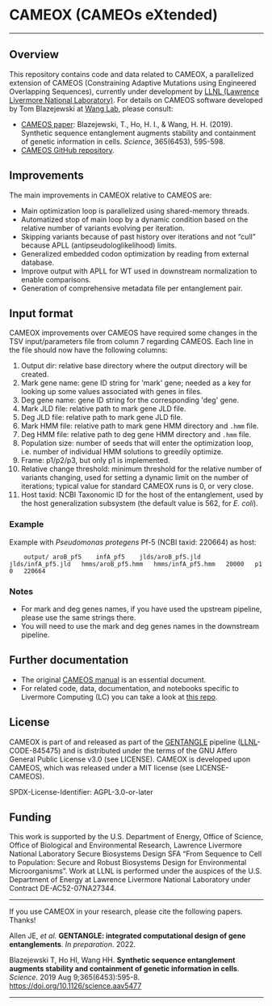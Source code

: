 # CAMEOX (CAMEOs eXtended)
___

## Overview

This repository contains code and data related to CAMEOX, a parallelized extension of CAMEOS (Constraining Adaptive Mutations using Engineered Overlapping Sequences), currently under development by [LLNL (Lawrence Livermore National Laboratory)](https://www.llnl.gov/). For details on CAMEOS software developed by Tom Blazejewski at [Wang Lab](http://wanglab.c2b2.columbia.edu/), please consult:
 * [CAMEOS paper](https://www.science.org/doi/abs/10.1126/science.aav5477): Blazejewski, T., Ho, H. I., & Wang, H. H. (2019). Synthetic sequence entanglement augments stability and containment of genetic information in cells. _Science_, 365(6453), 595-598. 
 * [CAMEOS GitHub repository](https://github.com/wanglabcumc/CAMEOS).

## Improvements

The main improvements in CAMEOX relative to CAMEOS are:
 * Main optimization loop is parallelized using shared-memory threads.
 * Automatized stop of main loop by a dynamic condition based on the relative number of variants evolving per iteration.
 * Skipping variants because of past history over iterations and not “cull” because APLL (antipseudologlikelihood) limits.
 * Generalized embedded codon optimization by reading from external database.
 * Improve output with APLL for WT used in downstream normalization to enable comparisons.
 * Generation of comprehensive metadata file per entanglement pair.

## Input format

CAMEOX improvements over CAMEOS have required some changes in the TSV input/parameters file from column 7 regarding CAMEOS. Each line in the file should now have the following columns:
 1. Output dir: relative base directory where the output directory will be created.
 2. Mark gene name: gene ID string for 'mark' gene; needed as a key for looking up some values associated with genes in files.
 3. Deg gene name: gene ID string for the corresponding 'deg' gene.
 4. Mark JLD file: relative path to mark gene JLD file.
 5. Deg JLD file: relative path to mark gene JLD file.
 6. Mark HMM file: relative path to mark gene HMM directory and `.hmm` file.
 7. Deg HMM file: relative path to deg gene HMM directory and `.hmm` file.
 8. Population size: number of seeds that will enter the optimization loop, i.e. number of individual HMM solutions to greedily optimize.
 9. Frame: p1/p2/p3, but only p1 is implemented.
 10. Relative change threshold: minimum threshold for the relative number of variants changing, used for setting a dynamic limit on the number of iterations; typical value for standard CAMEOX runs is 0, or very close.
 11. Host taxid: NCBI Taxonomic ID for the host of the entanglement, used by the host generalization subsystem (the default value is 562, for _E. coli_).

### Example

Example with _Pseudomonas protegens_ Pf-5 (NCBI taxid: 220664) as host:
```
    output/	aroB_pf5	infA_pf5	jlds/aroB_pf5.jld	jlds/infA_pf5.jld	hmms/aroB_pf5.hmm	hmms/infA_pf5.hmm	20000	p1	0	220664
```

### Notes
 * For mark and deg genes names, if you have used the upstream pipeline, please use the same strings there.
 * You will need to use the mark and deg genes names in the downstream pipeline.

## Further documentation
* The original [CAMEOS manual](https://github.com/wanglabcumc/CAMEOS/blob/master/doc/manual.pdf) is an essential document.
* For related code, data, documentation, and notebooks specific to Livermore Computing (LC) you can take a look at [this repo](https://github.com/BiosecSFA/LLNL).

## License

CAMEOX is part of and released as part of the [GENTANGLE](https://github.com/BiosecSFA/gentangle) pipeline ([LLNL](https://www.llnl.gov/)-CODE-845475) and is distributed under the terms of the GNU Affero General Public License v3.0 (see LICENSE). CAMEOX is developed upon CAMEOS, which was released under a MIT license (see LICENSE-CAMEOS).

SPDX-License-Identifier: AGPL-3.0-or-later

## Funding

This work is supported by the U.S. Department of Energy, Office of Science, Office of Biological and Environmental Research, Lawrence Livermore National Laboratory Secure Biosystems Design SFA “From Sequence to Cell to Population: Secure and Robust Biosystems Design for Environmental Microorganisms”.  Work at LLNL is performed under the auspices of the U.S. Department of Energy at Lawrence Livermore National Laboratory under Contract DE-AC52-07NA27344.

___

If you use CAMEOX in your research, please cite the following papers. Thanks!

Allen JE, _et al._ **GENTANGLE: integrated computational design of gene entanglements**. _In preparation_. 2022. 

Blazejewski T, Ho HI, Wang HH. **Synthetic sequence entanglement augments stability and containment of genetic information in cells**. _Science_. 2019 Aug 9;365(6453):595-8. https://doi.org/10.1126/science.aav5477
___

